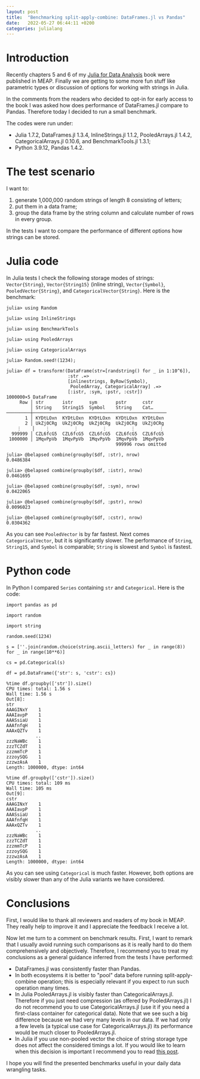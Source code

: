 ```yaml
---
layout: post
title:  "Benchmarking split-apply-combine: DataFrames.jl vs Pandas"
date:   2022-05-27 06:44:11 +0200
categories: julialang
---
```


# Introduction

Recently chapters 5 and 6 of my [Julia for Data Analysis][jda] book were
published in MEAP. Finally we are getting to some more fun stuff like parametric
types or discussion of options for working with strings in Julia.

In the comments from the readers who decided to opt-in for early access to
the book I was asked how does performance of DataFrames.jl compare to Pandas.
Therefore today I decided to run a small benchmark.

The codes were run under:
* Julia 1.7.2, DataFrames.jl 1.3.4, InlineStrings.jl 1.1.2,
  PooledArrays.jl 1.4.2, CategoricalArrays.jl 0.10.6,
  and BenchmarkTools.jl 1.3.1;
* Python 3.9.12, Pandas 1.4.2.

# The test scenario

I want to:
1. generate 1,000,000 random strings of length 8 consisting of letters;
2. put them in a data frame;
3. group the data frame by the string column and calculate number of rows
   in every group.

In the tests I want to compare the performance of different options how strings
can be stored.

# Julia code

In Julia tests I check the following storage modes of strings: `Vector{String}`,
`Vector{String15}` (inline string), `Vector{Symbol}`, `PooledVector{String}`,
and `CategoricalVector{String}`. Here is the benchmark:

```
julia> using Random

julia> using InlineStrings

julia> using BenchmarkTools

julia> using PooledArrays

julia> using CategoricalArrays

julia> Random.seed!(1234);

julia> df = transform!(DataFrame(str=[randstring() for _ in 1:10^6]),
                       :str .=>
                       [inlinestrings, ByRow(Symbol),
                        PooledArray, CategoricalArray] .=>
                       [:istr, :sym, :pstr, :cstr])
1000000×5 DataFrame
     Row │ str       istr      sym       pstr      cstr
         │ String    String15  Symbol    String    Cat…
─────────┼──────────────────────────────────────────────────
       1 │ KYDtLOxn  KYDtLOxn  KYDtLOxn  KYDtLOxn  KYDtLOxn
       2 │ UkZj0CRg  UkZj0CRg  UkZj0CRg  UkZj0CRg  UkZj0CRg
    ⋮    │    ⋮         ⋮         ⋮         ⋮         ⋮
  999999 │ CZL6fcG5  CZL6fcG5  CZL6fcG5  CZL6fcG5  CZL6fcG5
 1000000 │ 1MqvPpVb  1MqvPpVb  1MqvPpVb  1MqvPpVb  1MqvPpVb
                                         999996 rows omitted

julia> @belapsed combine(groupby($df, :str), nrow)
0.0486384

julia> @belapsed combine(groupby($df, :istr), nrow)
0.0461695

julia> @belapsed combine(groupby($df, :sym), nrow)
0.0422065

julia> @belapsed combine(groupby($df, :pstr), nrow)
0.0096023

julia> @belapsed combine(groupby($df, :cstr), nrow)
0.0304362
```

As you can see `PooledVector` is by far fastest. Next comes `CategoricalVector`,
but it is significantly slower. The performance of `String`, `String15`,
and `Symbol` is comparable; `String` is slowest and `Symbol` is fastest.

# Python code

In Python I compared `Series` containing `str` and `Categorical`. Here is the
code:

```
import pandas as pd

import random

import string

random.seed(1234)

s = [''.join(random.choice(string.ascii_letters) for _ in range(8)) for _ in range(10**6)]

cs = pd.Categorical(s)

df = pd.DataFrame({'str': s, 'cstr': cs})

%time df.groupby(['str']).size()
CPU times: total: 1.56 s
Wall time: 1.56 s
Out[8]:
str
AAAGINxY    1
AAAIavpP    1
AAASsiaU    1
AAAfnfqH    1
AAAxQZTv    1
           ..
zzzNaWBc    1
zzzTCZdT    1
zzzmmTcP    1
zzzoySQG    1
zzzwzAsA    1
Length: 1000000, dtype: int64

%time df.groupby(['cstr']).size()
CPU times: total: 109 ms
Wall time: 105 ms
Out[9]:
cstr
AAAGINxY    1
AAAIavpP    1
AAASsiaU    1
AAAfnfqH    1
AAAxQZTv    1
           ..
zzzNaWBc    1
zzzTCZdT    1
zzzmmTcP    1
zzzoySQG    1
zzzwzAsA    1
Length: 1000000, dtype: int64
```

As you can see using `Categorical` is much faster. However, both options
are visibly slower than any of the Julia variants we have considered.

# Conclusions

First, I would like to thank all reviewers and readers of my book in MEAP. They
really help to improve it and I appreciate the feedback I receive a lot.

Now let me turn to a comment on benchmark results. First, I want to remark that
I usually avoid running such comparisons as it is really hard to do them
comprehensively and objectively. Therefore, I recommend you to treat my
conclusions as a general guidance inferred from the tests I have performed:

* DataFrames.jl was consistently faster than Pandas.
* In both ecosystems it is better to "pool" data before running
  split-apply-combine operation; this is especially relevant if you expect
  to run such operation many times.
* In Julia PooledArrays.jl is visibly faster than CategoricalArrays.jl.
  Therefore if you just need compression (as offered by PooledArrays.jl)
  I do not recommend you to use CategoricalArrays.jl (use it if you need a
  first-class container for categorical data). Note that we see such a big
  difference because we had very many levels in our data. If we had only
  a few levels (a typical use case for CategoricalArrays.jl) its performance
  would be much closer to PooledArrays.jl.
* In Julia if you use non-pooled vector the choice of string storage type
  does not affect the considered timings a lot. If you would like to learn
  when this decision is important I recommend you to read [this post][cs].

I hope you will find the presented benchmarks useful in your daily data
wrangling tasks.

[jda]: https://www.manning.com/books/julia-for-data-analysis
[cs]: https://bkamins.github.io/julialang/2021/12/03/strings.html
